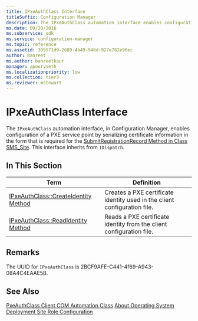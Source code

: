```yaml
---
title: IPxeAuthClass Interface
titleSuffix: Configuration Manager
description: The IPxeAuthClass automation interface enables configuration of a PXE service point.
ms.date: 09/20/2016
ms.subservice: sdk
ms.service: configuration-manager
ms.topic: reference
ms.assetid: 309571d9-2689-4b49-946d-927e782e96ec
author: Banreet
ms.author: banreetkaur
manager: apoorvseth
ms.localizationpriority: low
ms.collection: tier3
ms.reviewer: mstewart
---
```

# IPxeAuthClass Interface
The `IPxeAuthClass` automation interface, in Configuration Manager, enables configuration of a PXE service point by serializing certificate information in the form that is required for the [SubmitRegistrationRecord Method in Class SMS_Site](../../../../../develop/reference/core/servers/configure/submitregistrationrecord-method-in-class-sms_site.md). This interface inherits from `IDispatch`.

## In This Section

|Term|Definition|
|----------|----------------|
|[IPxeAuthClass::CreateIdentity Method](../../../../../develop/reference/core/clients/client-classes/ipxeauthclass--createidentity-method.md)|Creates a PXE certificate identity used in the client configuration file.|
|[IPxeAuthClass::ReadIdentity Method](../../../../../develop/reference/core/clients/client-classes/ipxeauthclass--readidentity-method.md)|Reads a PXE certificate identity from the client configuration file.|

## Remarks
 The UUID for `IPxeAuthClass` is 2BCF9AFE-C441-4f69-A943-08A4C4EAAE5B.

## See Also
 [PxeAuthClass Client COM Automation Class](../../../../../develop/reference/core/clients/client-classes/pxeauthclass-client-com-automation-class.md)
 [About Operating System Deployment Site Role Configuration](../../../../../develop/osd/about-operating-system-deployment-site-role-configuration.md)
